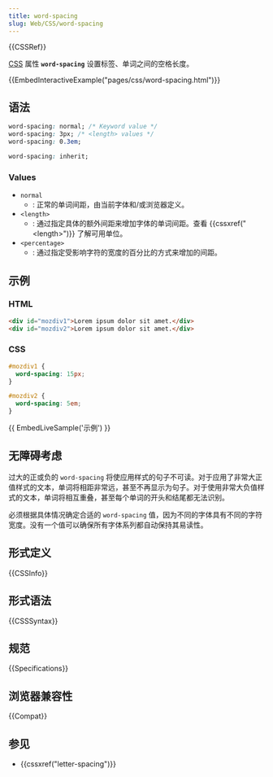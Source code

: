 ```yaml
---
title: word-spacing
slug: Web/CSS/word-spacing
---
```


{{CSSRef}}

[CSS](/zh-CN/docs/Web/CSS) 属性 **`word-spacing`** 设置标签、单词之间的空格长度。

{{EmbedInteractiveExample("pages/css/word-spacing.html")}}

## 语法

```css
word-spacing: normal; /* Keyword value */
word-spacing: 3px; /* <length> values */
word-spacing: 0.3em;

word-spacing: inherit;
```

### Values

- `normal`
  - : 正常的单词间距，由当前字体和/或浏览器定义。
- `<length>`
  - : 通过指定具体的额外间距来增加字体的单词间距。查看 {{cssxref("&lt;length&gt;")}} 了解可用单位。
- `<percentage>`
  - : 通过指定受影响字符的宽度的百分比的方式来增加的间距。

## 示例

### HTML

```html
<div id="mozdiv1">Lorem ipsum dolor sit amet.</div>
<div id="mozdiv2">Lorem ipsum dolor sit amet.</div>
```

### CSS

```css
#mozdiv1 {
  word-spacing: 15px;
}

#mozdiv2 {
  word-spacing: 5em;
}
```

{{ EmbedLiveSample('示例') }}

## 无障碍考虑

过大的正或负的 `word-spacing` 将使应用样式的句子不可读。对于应用了非常大正值样式的文本，单词将相距非常远，甚至不再显示为句子。对于使用非常大负值样式的文本，单词将相互重叠，甚至每个单词的开头和结尾都无法识别。

必须根据具体情况确定合适的 `word-spacing` 值，因为不同的字体具有不同的字符宽度。没有一个值可以确保所有字体系列都自动保持其易读性。

## 形式定义

{{CSSInfo}}

## 形式语法

{{CSSSyntax}}

## 规范

{{Specifications}}

## 浏览器兼容性

{{Compat}}

## 参见

- {{cssxref("letter-spacing")}}
